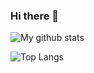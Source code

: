 ### Hi there 👋

<!--
**TimoZacherl/timozacherl** is a ✨ _special_ ✨ repository because its `README.md` (this file) appears on your GitHub profile.

Here are some ideas to get you started:

- 🔭 I’m currently working on ...
- 🌱 I’m currently learning ...
- 👯 I’m looking to collaborate on ...
- 🤔 I’m looking for help with ...
- 💬 Ask me about ...
- 📫 How to reach me: ...
- 😄 Pronouns: ...
- ⚡ Fun fact: ...
-->

![My github stats](https://github-readme-stats.vercel.app/api?username=lovetodream&count_private=true&show_icons=true)

![Top Langs](https://github-readme-stats.vercel.app/api/top-langs/?username=lovetodream&layout=compact&langs_count=10)
